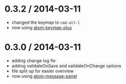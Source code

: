 
0.3.2 / 2014-03-11
==================

 * changed the keymap to `cmd-alt-l`
 * now using [atom-keymap-plus](https://github.com/tcarlsen/atom-keymap-plus)

0.3.0 / 2014-03-11
==================

 * adding change log fie
 * adding validateOnSave and validateOnChange options
 * file split up for easier overview
 * now using [atom-message-panel](https://github.com/tcarlsen/atom-message-panel)
